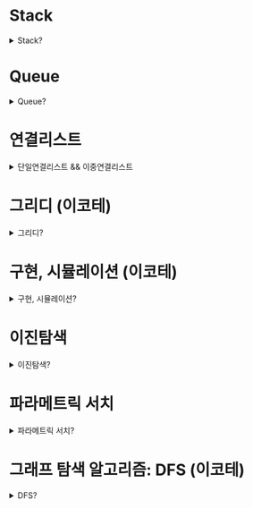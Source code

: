 # Stack
<details> <summary>Stack?</summary>
    
- 스택은 후입선출(Last In First Out LIFO) 원칙을 따른다.
- 마지막에 추가된 요소가 가장 먼저 제거되는 요소의 집합
- 스택에서의 연산은 요소를 스택에 추가하는 푸시와 스택의 맨위 요소를 제거하는 팝

```swift
struct Stack<T> {
    private var array: [T] = []
    
    
    mutating func push(_ element: T) {
        array.append(element)
    }
    
    mutating func pop() {
        array.popLast()
    }
}

var stack = Stack<Int>()

stack.push(123)
stack.push(23)
stack.pop()

print(stack)
```
</details>

# Queue
<details> <summary>Queue?</summary>
    
- Queue는 선입선출(FIFO)
- 가장 먼저 추가된 요소가 가장 먼저 제거된다.
- 후방에 요소를 추가하는 인큐
- 전방에 요소를 제거하는 디큐

```swift
struct Queue<T> {
    
    private var array: [T] = []
    
    
    mutating func enqueue(_ element: T) {
        array.append(element)
    }
    
    mutating func dequeue() -> T? {
        if array.isEmpty {
            return nil
        }
        
        return array.removeFirst()
    }
}

var queue = Queue<String>

queue.enqueue("gd")
queue.enqueue("gdd")
queue.enqueue("gddd")

queue.dequeue()

print(queue)

```
</details>

# 연결리스트
<details> <summary>단일연결리스트 && 이중연결리스트</summary>

# 연결리스트

- 연결 리스트는 노드의 시퀸스로  구성된 데이터 구조
- 각 노드는 값을 포함하고, 리스트의 다음 노드에 대한 참조를 포함
- 연결리스트는 배열과 다르게 고정 크기가 없으며, 동적으로 늘거나 줄어들 수 있다.
- 리스트의 첫번째 노드는 헤드라고 한다. 마지막 노드는 테일이라고 함 테일 노드는 nil을 가르켜 끝을 나타낸다.
- 특정 요소 접근 시 O(n) 시간 복잡도

연결리스트 유형

- 단일 연결 리스트: 이 유형에서는 각 노드가 리스트의 다음 노드에 대한 참조만 소유
- 이중 연결 리스트: 다음 노드와 이전 노드에 대한 각 참조를 가지고 있다
- 원형 연결 리스트: 테일 노드가 헤드 노드를 가르킨다 → 원형 구조

*배열은 원소에 접근하는 것은 빠르지만 중간 삽입/삭제가 느리다. (인덱스로 접근)*

- index만 알고 있다면 O(1)의 시간복잡도로 원소에 접근
- "연속적으로 저장된다"는 개념때문에 1~n-1번째 원소를 삭제할 때 연산의 오버헤드가 발생한다는 단점
- 계속 당겨와야하기 때문이다. 삭제한 자리를 채우기 위해
- 배열은 고정 크기를 지정해야 한다. 동적 크기 확장 시 추가 메모리

*링크드 리스트는 중간 삽입/삭제가 빠르지만 원소의 탐색이 느립니다 (다음 노드의 위치를 가지고 있기 때문에 연속적으로 저장할 필요 X)*

- 링크드 리스트는 현재 노드가 다음 노드의 주소를 가지고 있다는 점
- 다음 노드의 위치를 가지고 있기 때문에 연속적으로 저장할 필요가 없다.
- 따라서 중간 삽입, 삭제를 해도 연산의 오버헤드가 발생하지 않아 O(1)의 시간복잡도 → 포인터만 변경하면 되므로 O(1)
- 하지만 index로 원소의 접근이 불가능하여 원소를 찾는데 O(n)의 시간 복잡도가 발생 (양방향 리스트도 배열보단 느림)
- 동적 크기 할당 → 메모리가 허용하는 한 계속 확장 가능

동작     | 배열    | 링크드 리스트
접근     | O(1)    | O(n)
검색     | O(n)    | O(n)
삽입     | O(n)    | O(1)
삭제     | O(n)    | O(1)

**사용 상황별 비교**

배열이 유리한 경우:

1. 빈번한 조회 작업
2. 데이터 크기가 고정적
3. 순차적 접근이 많은 경우

링크드 리스트가 유리한 경우:

1. 빈번한 삽입/삭제 작업
2. 데이터 크기가 가변적
3. 메모리 공간이 흩어져 있어도 괜찮은 경우

## 단일 연결 리스트

### 노드 만들기

```swift
final class Node<T> {
    // value는 내 데이터를 저장
    var value: T
    // next는 내 다음 데이터의 주소값을
    var next: Node?
    
    init(value: T) {
        self.value = value
    }
}
```

### **append(data:)**

```swift
    func append(value: T?) {
        if head == nil {
            head = Node(value: value)
        }
        
        var node = head
        
        // append의 경우, 연결리스트의 가장 마지막 노드를 찾아내어 그 뒤에 추가해주면 되는데,
        // 노드의 가장 마지막을 찾아내는 방법은 head 노드부터 순회하며, node.next가 nil인 경우를 찾으면 됨
        while node?.next != nil {
            node = node?.next
        }
        
        node?.next = Node(value: value)
    }
```

- **연결 리스트 맨 마지막에 노드 추가**
- 노드의 가장 마지막을 찾아내는 방법은 **head 노드부터 순회**하며, **node.next가 nil인 경우**를 찾으면 됨

### **insert(data:at:)**

- **연결 리스트 중간에 노드 추가하기**

```swift
    func insert(value: T?, index: Int) {
        //head가 없는 경우 Node를 생성 후 head로 지정한다
        if head == nil {
            head = Node(data: value)
            return
        }
        
        var node = head
        // index만큼 반복하면서 head부터 계속 node를 next로 지정
        for _ in 0..<(index - 1) {
            if node?.next == nil {
                break
            }
            node = node?.next
        }
        
        let nextnode = node?.next
        // 인덱스만큼 돌려서 나온 node의 next에 insert
        node?.next = Node(data: data)
        // nextnode로 미리 저장해뒀던 (전에 연결되어있던 node) node를 next 노드의 next로 연결
        node?.next?.next = nextNode
    }
}
```

### **removeLast**

- **연결 리스트 맨 마지막 노드 삭제하기**
- delete할 노드의 **바로 이전 노드의 next를 nil로 설정하면 연결이 끊기면서 delete할 노드가 사라짐**

```swift
    // 맨 마지막 노드 제거
    func removeLast() {
        if head == nil { return }
        
        if head?.next == nil {
            head = nil
            return
        }
        
        var node = head
        // next의 next가 nil이 아닐때
        while node?.next?.next != nil {
            node = node?.next
        }
        
        //next의 next가 nil이면 맨 마지막 친구다.
        // 어차피 맨 마지막 노드의 next는 nil일테니
        node?.next = node?.next?.next
    }
```

- **노드가 가르키는 다음 노드의 next가 nil이라면 마지막 친구**

### **remove(at:)**

```swift
    func remove(index: Int) {
        if head == nil {
            return
        }
        
        if head?.next == nil || index == 0 {
            head = head?.next
        }
        
        var node = head
        // delete할 노드의 바로 이전 노드의 next를 delete 할 노드의 next로 바꿔준다.
        for _ in 0..<(index - 1) {
            // 마지막 노드일 때
            if node?.next?.next == nil { break }
            node = node?.next
        }
        
        // delete할 노드의 바로 이전 노드의 next를 delete 할 노드의 next로 바꿔준다.
        node?.next = node?.next?.next
    }
}
```

- delete할 노드의 바로 이전 노드의 next를 delete 할 노드의 next로 바꿔준다. ← 강조

## 양방향 연결 리스트

- 양뱡향 연결 리스트를 사용하는 이유?
    - 마지막에서 역행하여 탐색할 수 있기 때문
    - 얘를 들어 길이가 10인 링크드 리스트에서 7번째 노드를 가야 한다면
    - 기존 단방향 링크드 리스트는 → 7번 이동
    - 양뱡향 리스트는 마지막부터 3번만 이동
    - 3, 1, 5번째 노드를 차례대로 탐색 → 첫 번째 3번을 탐색하고 커서를 3번으로 설정
        - 만약 단방향이였다면 다시 1번째로 이동
        - 그러나 양뱡향이기 때문에 3에서 뒤로 2번 이동
        - 그 다음 다시 5번째로 이동
        - 이전 노드를 알 수 있는 것만으로도 마지막 노드를 참조하는 것은 O(n)에서 O(1)

- **가장 첫 노드**를 가리키는 **head**와, **가장 마지막 노드**를 가리키는 **tail**을 두고, 내 **이전 노드**와, 내 **다음 노드** 두 노드를 **모두** **연결**

```swift
// 단방향과 똑같으나, 내 이전 노드를 알아야 하니, prev라는 놈이 추가
final class Node<T> {
    // prev란 내 이전 노드의 주소값
    var prev: Node?
    // data는 내 데이터를 저장
    var value: T
    // next는 내 다음 노드의 주소값
    var next: Node?
    
    init(prev: Node? = nil, value: T, next: Node? = nil) {
        self.prev = prev
        self.value = value
        self.next = next
    }
}

final class DoublyLinkedList<T: Equatable> {
    private var head: Node?
    private var tail: Node?
    private var size = 0 // 링크드 리스트의 크기
```

### **append(data:)**

- **연결 리스트 맨 마지막에 노드 추가하기**

```swift
    func append(_ value: T) {
        
        //연결 리스트가 빈 경우, Node를 생성 후 head, tail로 지정한다
        if head == nil || tail == nil {
            head = Node(value: value)
            tail = head
            return
        }
        
        let newNode = Node(value: value)
        // 현재 tail의 next에다가 newNode를 연결
        tail?.next = newNode
        // newNode의 prev를 현재 tail로 연결
        newNode.prev = tail
        // tail은 늘 마지막 노드를 가리켜야 하니, tail을 newNode로
        tail = newNode
        
        size += 1
    }
```

1. 현재 tail의 next에다가 newNode를 연결 (가장 뒤에 연결할거기 떄문)
2. newNode의 prev를 현재 tail로 연결 ( tail의 뒤에 연결 될 거기 때문에 newNode의 prev는 현재 tail)
3.  tail은 늘 마지막 노드를 가리켜야 하니, tail을 newNode로
4. size를 1 더한다.

### **insert**

- 인자로 받는 index가 head와 가까우면 head부터 next를 이용해 탐색
- tail과 가까우면 tail부터 prev를 이용해 탐색

```swift
    func insert(_ value: T, index: Int) {
        //연결 리스트가 빈 경우, Node를 생성 후 head, tail로 지정한다
        if head == nil || tail == nil {
            head = Node(value: value)
            tail = head
            return
        }
        
        if index == 0 {
            let newNode = Node(value: value)
            // newNode가 헤드가 되야 하기 때문에 newNode의 next는 한칸 앞으로간 현재 헤드
            newNode.next = head
            // 한칸 앞으로 간 헤드의 뒷방향은 newNode
            head?.prev = newNode
            // 헤드는 newNode가 된다.
            head = newNode
            
            size += 1
            return
        } else if index >= size {
            let newNode = Node(value: value)
            
            // newNode가 tail이 되어야 하기 때문에 newNode의 prev는 한칸 뒤로간 현재 tail
            newNode.prev = tail
            // 한칸 뒤로 밀려난 tail의 next는 tail이 될 newNode
            tail?.next = newNode
            // tail은 newNode
            tail = newNode
            
            size += 1
            return
        } else {
            let half = (size / 2)
            let isForward = (index <= half)
            
            var node: Node?
            
            if isForward {
                node = head
                for _ in 0..<index {
                    // 헤드의 next부터 시작
                    guard let next = node?.next else { return break }
                    node = next
                }
            } else {
                node = tail
                for _ in 0..<(size - index) {
                    guard let prev = node?.prev else { return break }
                    node = prev
                }
                
                // 노드의 다음 노드의 이전 노드는 새로운 노드
                let newNode = Node(value: vale)
                node?.next?.prev = newNode
                // 삽입할 노드의 이전 방향은 노드
                newNode.prev = node
                // 노드의 다음은 새로운 노드
                node?.next = newNode
                
                size += 1
                return
            }
            
        }
    }
```

- if index == 0  → 헤드에 바로 넣으면 된다.
- else if index >= size → tail에 바로 넣으면 된다.
- 둘다 아니라면?
    - size를 반으로 나눈 뒤 index 보다 size를 반으로 나눈 값이 같거나 더 클 경우 → 뒤부터
    - 반대라면 앞부터 순회한다.

### 중간 삽입 시 코드 이해하기

```swift

                let newNode = Node(value: vale)
                // 노드의 다음 노드의 이전 노드는 새로운 노드
                node?.next?.prev = newNode
                // 삽입할 노드의 이전 방향은 노드
                newNode.prev = node
                // 노드의 다음은 새로운 노드
                node?.next = newNode
```

A <-> B <-> C <-> D

- 현재 `node`는 B를 가리킨다
1. node?.next?.prev = newNode

```swift
// B의 다음 노드(C)의 prev를 X로 변경
A <-> B <-> C <-> D
        ↑    ↑
       node  node.next
             prev = X
```

2 . newNode.prev = node

```swift
// X의 prev를 B로 설정
A <-> B <-> C <-> D
        ↑    
       node  
        ↑    
        X
```

1. node?.next = newNode

```swift
// B의 next를 X로 설정
A <-> B <-> X <-> C <-> D

// 최종 상태
A <-> B <-> X <-> C <-> D
```

### removeAll()

```swift
    func removeAll() {
        head = nil
        tail = nil
    }
```

- head와 tail을 nil로 변경하면 모든 노드가 알아서 제거

### remove

```swift
    func remove(index: Int) {
        guard size != 0 else { return }
        
        if index == 0 {
            head = head?.next
            head?.prev = nil
            
            size -= 1
            
            if size == 0 {
                head = nil
                tail = nil
            }
        } else if index >= size {
            tail = tail?.prev
            tail?.next = nil
            
            size -= 1
            
            if size == 0 {
                head = nil
                tail = nil
            }
        } else {
            let half = size / 2
            let isForward = (index <= half)
            
            var node: Node?
            if isForward {
                node = head
                for _ in 0..<index {
                    guard let next = node?.next else { break }
                    node = next
                }
            } else {
                node = tail
                for _ in 0..<(size-index-1) {
                    guard let prev = node?.prev else { break }
                    node = prev
                }
            }
            
            // 현재 노드의 뒤에 존재하는 노드의 넥스트는 제거할 노드의 다음 노드
            node?.prev?.next = node?.next
            // 현재 노드의 다음 노드의 이전은 현재 노드의 이전
            node?.next?.prev = node?.prev
            
            size -= 1
        }
        
        if isEmpty {
            head = nil
            tail = nil
        }
    }
```

- insert와 거의 동일
- 중간 노드 일 시 중간 노드를 찾아낸 후
- 노드의 뒤에 존재하는 노드의 넥스트를 현재 노드의 넥스트로 설정
- 현재 노드의 다음 노드의 이전은 현재 노드의 이전으로 설정

</details>

# 그리디 (이코테)
<details> <summary>그리디?</summary>
그리디 알고리즘

- 그리디 (탐욕범)은 현재 상황에서 지금 당장 좋은 것만 고르는 방법과 의미
- 일반적으로 그리디가 출제가 되면 최소한의 아이디어를 떠올려야 한다
- 그러기 위해선 정당성 분석이 중요하다
    - 단순히 가장 좋아 보이는 것을 반복적으로 선택해도 최적의 해를 구할 수 있는지 검토

1. 루트 노드부터 시작하여 거쳐 가는 노드 값의 합을 최대로 만들고 싶다

<img width="1124" alt="스크린샷 2024-12-19 오후 9 39 18" src="https://github.com/user-attachments/assets/2197b87c-6bd3-431b-bc57-9679d4353033" />

- 최적의 해란? ⇒  노드 값의 합이 가장 큰 해

1. 루트 노드부터 시작하여 거쳐 가는 노드 값의 합을 최대로 만들고 싶다

<img width="1068" alt="스크린샷 2024-12-19 오후 9 38 32" src="https://github.com/user-attachments/assets/6d6622cc-e31a-4c00-8e05-29a7e715bdce" />

- 단순히 매 상황에서 가장 큰 값만 고른다면? ⇒ 5 → 10 → 4
- 다만 이 경우에는 19의 합을 구할 순 있지만 최적의 해인 21보다는 낮은 값
- 단순히 매 상황에서 가장 큰 값만 구하는 방식
- 일반적인 상황에서 그리디는 최적의 해를 보장할 수 없을 때가 많다
- 하지만 코테 그리디 대부분은 **탐욕법으로 얻은 해가 최적의 해가 되는 상황**에서, 이를 추론할 수 있어야 풀리도록 출제

### 거스름돈 문제

```swift
var money = 1000 - Int(readLine()!)!
let array = [500, 100, 50, 10, 5, 1]
var result = 0

for coin in array {
    if coin <= money {
    result += money / coin
    money = money % coin
    }
}
```

- 가장 큰 화폐 단위부터 돈을 거슬러 주는 것이 최적의 해를 보장하는 이유?
    - 가지고 있는 동전 중에서 큰 단위가 항상 작은 단위의 배수이므로 작은 단위의 동전들을 종합해 다른 해가 나올 수 없기 때문
- 만약 800원 → 화폐 단위가 500원, 400원, 100원이라면 어떻게 될까?
    - 사실 최적의 해는 400원이 2개
    - 그러나 400은 500의 배수가 아니기 때문
- 그리디에서는 문제 풀이를 위한 최소한의 아이디어를 떠올리고 이것이 정당한지 검토해야 한다.

### 1이 될 때까지

- 어떠한 수 N이 1이 될 때까지 다음의 두 과정 중 하나를 반복적으로 선택하여 수행
- 단, 두번째 연산은 N이 K로 나누어 떨어질 떄만 선택
    1. N에서 1을 뺀다
    2. N을 K로 나눈다.
- 예를 들어 N이 17, K가 4라고 가정, 이때 1번의 과정을 한번 수행하면 N은 16이 된다. 이후에 2번의 과정을 두 번 수행하면 N은 1이 된다.
- N과 K가 주어질 때 N이 1이 될 때까지 1번 혹은 2번의 과정을 수행해야 하는 최소 횟수를 구하는 프로그램을 작성

### 문제 해결 아이디어

- 주어진 N에 대하여 최대한 많이 나누기를 수행하면 된다.
    - 하나의 변수에 N을 저장하고 매번 어떤 값으로 나누고 아니라면 1를 뺀다
- N의 값을 줄일 때 2 이상의 수로 나누는 작업이 1을 빼는 작업보다 수를 훨씬 많이 줄일 수 있다

<img width="1172" alt="스크린샷 2024-12-19 오후 10 20 09" src="https://github.com/user-attachments/assets/2b557874-e2e8-4d21-80c2-2455dbcac2f2" />

- 가능하면 최대한 많이 나누는 작업이 최적의 해를 항상 보장?
- N이 아무리 큰수여도, K로 계속 나눈다면 기하급수적으로 빠르게 줄일 수 있다.
- 다시 말해 K가2 이상이기만 하면 1을 빼는거보다 항상 빠르게 줄일 수 있다.
    - 또한 N은 항상 1에 도달하게 됨
    - 애초에 N이 양의 정수라는 가정 하에 그냥 1씩 뺀다면 언젠가 1로 바뀐다.

</details>
 
# 구현, 시뮬레이션 (이코테)
<details> <summary>구현, 시뮬레이션?</summary>

### 구현 예시

- 알고리즘이 간단한데, 코드 양이 많아지는 문제
- 실수 연산을 다루고, 특정 소수점 자리까지 출력해야 하는 문제
- 문자열을 특정 기준에 따라 끊어 처리해야 하는 문제
- 적절한 라이브러리를 찾아 해결해야 하는 문제

### 행렬

<img width="483" alt="스크린샷 2024-12-28 오후 5 37 08" src="https://github.com/user-attachments/assets/a9e43886-5261-4f3f-b02c-0a757b95a1b4" />

- 알고리즘 문제에서의 2차원 공간은 행렬(Matrix)의 의미로 사용
- 프로그래밍 언어에서는 2차원 배열이라고 부른다
- 시뮬레이션 및 완전 탐색에서는 2차원 공간에서의 방향 벡터가 자주 활용

```swift
// 현재 위치
var x = 2
var y = 2

// 4방향 이동 (북, 남, 동, 서)
let dx4 = [0, 0, -1, 1]  // x축 이동
let dy4 = [-1, 1, 0, 0]  // y축 이동

// 8방향 이동 (상, 하, 좌, 우, 좌상, 좌하, 우상, 우하)
let dx8 = [0, 0, -1, 1, -1, -1, 1, 1]
let dy8 = [-1, 1, 0, 0, -1, 1, -1, 1]

// 4방향 이동 예시
for i in 0..<4 {
    let nx = x + dx4[i]  // 다음 x 좌표
    let ny = y + dy4[i]  // 다음 y 좌표
    print("이동 후 위치: (\(nx), \(ny))")
}

// 이동 후 위치: (2, 1)  // 상
// 이동 후 위치: (2, 3)  // 하
// 이동 후 위치: (1, 2)  // 좌
// 이동 후 위치: (3, 2)  // 우
```

1. i = 0일 때:
    - dx4[0] = 0, dy4[0] = -1
    - nx = 2 + 0 = 2
    - ny = 2 + (-1) = 1
    - 결과: (2, 1) -> 위로 한 칸 이동
2. i = 1일 때:
    - dx4[1] = 0, dy4[1] = 1
    - nx = 2 + 0 = 2
    - ny = 2 + 1 = 3
    - 결과: (2, 3) -> 아래로 한 칸 이동
3. i = 2일 때:
    - dx4[2] = -1, dy4[2] = 0
    - nx = 2 + (-1) = 1
    - ny = 2 + 0 = 2
    - 결과: (1, 2) -> 왼쪽으로 한 칸 이동
4. i = 3일 때:
    - dx4[3] = 1, dy4[3] = 0
    - nx = 2 + 1 = 3
    - ny = 2 + 0 = 2
    - 결과: (3, 2) -> 오른쪽으로 한 칸 이동

### 상하좌우

```swift
import Foundation

let n = 5
let plans = ["R","R","R","U","D","D"]

// 현재 위치를 가르킴
var x = 1
var y = 1

var nx = 1
var ny = 1

// L, R, U, D에 따른 이동
let dx = [0, 0, -1, 1]
let dy = [-1, 1, 0, 0]

// 움직일 타입
let moveTypes = ["L", "R", "U", "D"]

// 이동 계획을 하나 씩 확인 하기
for plan in plans {
    // 이동 후 좌표 구하기
    for i in 0..<moveTypes.count {
        if String(plan) == moveTypes[i] {
            nx = x + dx[i]
            ny = y + dy[i]
        }
        
        if nx < 1 || ny < 1 || nx > n || ny > n {
            continue
        }
        
        x = nx
        y = ny
    }
}

print(x, y)

(1,1) (1,2) (1,3) (1,4) (1,5)
(2,1) (2,2) (2,3) (2,4) (2,5)
(3,1) (3,2) (3,3) (3,4) (3,5)
(4,1) (4,2) (4,3) (4,4) (4,5)
(5,1) (5,2) (5,3) (5,4) (5,5)

// nx > n || ny > n을 비교하는 이유는:
// 현재 위치에서 dx, dy를 더했을 때 좌표가 격자의 최대 범위(n)를 넘어가면 안되기 때문입니다
// 예를 들어 (5,5) 위치에서 오른쪽으로 이동하려고 하면 (6,5)가 되는데, 이는 5x5 격자를 벗어나는 잘못된 위치입니다
// 이런 잘못된 좌표로의 이동을 막기 위해 nx > n || ny > n 조건으로 체크합니다
```

### 시각

```swift
let n = 5
let k = 3

var result = 0

(0...n).forEach { hour in
    (0...59).forEach { m in
        (0...59).forEach { s in
            if hour / 10 == 3 || hour % 10 == 3 || m / 10 == 3 || m % 10 == 3 || s / 10 == 3 || s % 10 == 3 {
                result += 1
            }
        }
    }
}

print(result)
```

- hour / 10 == 3, m / 10 == 3과 s / 10 == 3은 십의 자리에 3이 있는지를 확인하는 조건입니다.
    - 예를 들어 시간이 12:35:47이라고 할 때:
    - 분(m)이 35인 경우:
        - m / 10 = 3 (35를 10으로 나누면 3)
        - m % 10 = 5 (35를 10으로 나눈 나머지는 5)
    - 초(s)가 47인 경우:
        - s / 10 = 4 (47을 10으로 나누면 4)
        - s % 10 = 7 (47을 10으로 나눈 나머지는 7)
    - 따라서:
        - m / 10 == 3: 분의 십의 자리가 3인지 체크 (30~39분)
        - m % 10 == 3: 분의 일의 자리가 3인지 체크 (03, 13, 23, 33, 43, 53분)
        - s / 10 == 3: 초의 십의 자리가 3인지 체크 (30~39초)
        - s % 10 == 3: 초의 일의 자리가 3인지 체크 (03, 13, 23, 33, 43, 53초)

왕실의 나이트

```swift
// 현재 나이트의 위치 입력받기
if let inputData = readLine() {
    let row = Int(String(inputData[inputData.index(inputData.startIndex, offsetBy: 1)]))!
    let column = Int(inputData[inputData.startIndex].asciiValue! - Character("a").asciiValue! + 1)
    
    // 나이트가 이동할 수 있는 8가지 방향 정의
    let steps = [(-2, -1), (-1, -2), (1, -2), (2, -1), (2, 1), (1, 2), (-1, 2), (-2, 1)]
    
    // 8가지 방향에 대하여 각 위치로 이동이 가능한지 확인
    var result = 0
    
    for step in steps {
        // 이동하고자 하는 위치 확인
        let nextRow = row + step.0
        let nextColumn = column + step.1
        
        // 해당 위치로 이동이 가능하다면 카운트 증가
        if nextRow >= 1 && nextRow <= 8 && nextColumn >= 1 && nextColumn <= 8 {
            result += 1
        }
    }
    
    print(result)
}
```

</details>

# 이진탐색
<details> <summary>이진탐색?</summary>

### 이진 탐색

```swift
let numbers = [11, 59, 3, 2, 53, 17, 31, 7, 19, 67, 47, 13, 37, 61, 29, 43, 5, 41, 23]

numbers.indexOf(43)  // returns 15

// indexOf를 실제로 구현 했을 때
func linearSearch<T: Equatable>(_ a: [T], _ key: T) -> Int? {
    for i in 0 ..< a.count {
        if a[i] == key {
            return i
        }
    }
    return nil
}
```

- 배열에 숫자가 있고 배열에 특정 숫자가 있는지와 인덱스 위치를 확인하려한다고 가정 했을 때 swift에서는 IndexOf를 활용하면 된다.
- 내장된indexOf() 함수는 [선형 검색(linear search)](https://github.com/kodecocodes/swift-algorithm-club/tree/master/Linear%20Search)을 수행합니다.
- linearSearch는 찾고자 하는 요소를 찾을 때까지, 처음부터 배열 전체를 반복한다. 최악의 경우 배열 내에 값은 없고 모든 작업은 수행되지 않음
- 선형 검색 알고리즘은 배열의 값 절반을 조사 → 느리다

### *바이너리 검색(binary search)*

- 값을 찾을때까지 배열을 반으로 나누는 *바이너리 검색을 통해  속도를 높일 수 있다.*
- n크기의 배열에 대해, 성능이 선형(linear) 검색처럼O(n)이 아니라O(log n)
- 이진 검색을 사용할때 단점 → **무조건 정렬이 되어 있어야 한다.**

### 이진 검색 동작 방법

- 배열의 절반을 나누고 찾고자 하는 것이 검색(search) 키 왼쪽에 있는지 오른쪽에 있는지 확인
- **검색 키의 절반을 어떻게 결정 →  배열을 먼저 정렬했으므로 간단하게 `<`나 `>`로 비교**
- 검색 키가 왼쪽 절반에 있다면, 그쪽을 반복해서 처리 왼쪽 절반을 두개로 나누고 검색키가 어디에 있는지 확인 (오른쪽 절반에 있을때에도 마찬가지)
- 검색 키가 발견될때까지 반복  배열을 더 이상 나눌수 없을때, 유감스럽지만 배열내에 검색키가 없다는 결론을 내려야 한다.

```swift
let numbers = [2, 3, 5, 7, 11, 13, 17, 19, 23, 29, 31, 37, 41, 43, 47, 53, 59, 61, 67]

//numbers.indexOf(37)  // returns 15

func binarySearch<T: Comparable>(_ a: [T], key: T, range: Range<Int>) -> Int? {
    if range.lowerBound >= range.upperBound {
        // If we get here, then the search key is not present in the array.
        return nil

    } else {
        // Calculate where to split the array.
        let midIndex = range.lowerBound + (range.upperBound - range.lowerBound) / 2
        
        print("midIndex \(midIndex)")

        // Is the search key in the left half?
        if a[midIndex] > key {
            return binarySearch(a, key: key, range: range.lowerBound ..< midIndex)

        // Is the search key in the right half?
        } else if a[midIndex] < key {
            return binarySearch(a, key: key, range: midIndex + 1 ..< range.upperBound)

        // If we get here, then we've found the search key!
        } else {
            return midIndex
        }
    }
}

print(binarySearch(numbers, key: 43, range: 0 ..< numbers.count))  // gives 13
```

- 처음에는 lowerBound = 0과 upperBound = 19 범위.
- 이러한 값들을 채우면,midIndex는 0 + (19 - 0)/2 = 19/2 = 9
- 실제로9.5이지만 정수를 사용하기에 반올림

```swift
[ 2, 3, 5, 7, 11, 13, 17, 19, 23, 29, 31, 37, 41, 43, 47, 53, 59, 61, 67 ]
                                  *
                                  
if a[midIndex] > key {
    // use left half
    return binarySearch(a, key: key, range: range.lowerBound ..< midIndex)
} else if a[midIndex] < key {
    // use right half
    return binarySearch(a, key: key, range: midIndex + 1 ..< range.upperBound)
} else {
    return midIndex
}
```

- a[midIndex] = 29 검색 키(43)보다 작기 때문에, 검색키가 배열의 왼쪽 절반에 없다는 결론을 내릴수 있다. 따라서 검색키는 오른쪽 절반 어디에 있어야 함
- a[midIndex] > key  → range.lowerBound ..< midIndex(0..<9)까지 다시 재귀적으로 실행
- a[midIndex] < key → midIndex = 10 + (19 - 10)/2 = 14

[https://github.com/kodecocodes/swift-algorithm-club/tree/master/Binary Search](https://github.com/kodecocodes/swift-algorithm-club/tree/master/Binary%20Search)

### 재귀 말고 반복문으로 쉽게 표현

```swift

// 반복문으로 구현하기
func binarySearch(_ array: [Int], num: Int) -> Bool {
    var start = 0
    var end = (array.count - 1)
    
    while start <= end {
        let mid = (start + end) / 2
        
        if array[mid] == num { return true }
        if array[mid] > num {
            end = mid - 1
        } else {
            start = mid + 1
        }
    }
    return false
}

```

- 처음에 mid로 반을 쪼갠다 → (0 + 9) / 2 = 5
- array[mid] > num → end = 4
    - 다시 mid로 쪼갠다 → (0+4) / 2 = 2
- array[mid] < num → Start = 6
    - 다시 mid로 쪼갠다 → (6+9) / 2 = 8

### 백준 수찾기 (이진탐색)

```swift
import Foundation

let N = Int(readLine()!)!
var nArray = readLine()!.split(separator: " ").map { Int($0)! }
let M = Int(readLine()!)!
var mArray = readLine()!.split(separator: " ").map { Int($0)! }

nArray.sort()

for m in 0..<M {
    print(binarySearch(nArray, mArray[m]))
}

func binarySearch(_ array: [Int], _ key: Int) -> Int {
    var start = 0
    var end = array.count - 1
    
    while start <= end {
        let mid = (start + end) / 2
        
        if nArray[mid] == key {
            return 1
        } else if nArray[mid] > key {
            end = mid - 1
        } else {
            start = mid + 1
        }
    }
    
    return 0
}

// 5
// 4 1 5 2 3
// 정렬 후
// 1, 2, 3, 4, 5
// 5
// 1 3 5 7 9

// 첫째 줄에 자연수 N(1 ≤ N ≤ 100,000)이 주어진다. 다음 줄에는 N개의 정수 A[1], A[2], …, A[N]이 주어진다. 다음 줄에는 M(1 ≤ M ≤ 100,000)이 주어진다. 다음 줄에는 M개의 수들이 주어지는데, 이 수들이 A안에 존재하는지 알아내면 된다

// N을 정렬하고 해당 배열을 이분 탐색 해야 함
// nArray.sort()로 정렬
// for m in 0..<M { -> M 만큼(M어레이의 카운트) 반복문을 돌면서 mArray[i] 를 키로 지정
// 이분 탐색의 시작은 0, end는 nArray의 길이 - 1 (그냥 N을 써도 됨)
// mid는 (0+4) / 2 = 2

// while 문 시작
// if nArray[mid](2) == key와 같다면 1을 방출 (nArray[2] = 3, key = 1)
//  else if nArray[2](3) > key(1) 라면 -> end(4) = mid(2) - 1 == 1
//  let mid = (start + end) / 2 -> mid는 (0+1) / 2 == 1

// while 문 시작
// if nArray[mid](1) == key ==> nArray[mid](1)는 2, key는 1
//  else if nArray[mid](1)(값: 2) > key(값: 1) { ==> end(1) = mid(1) - 1 == 0
// let mid = (start + end) / 2 -> mid는 (0+0) / 2 == 0

// while 문 시작
// if nArray[mid](0) == key ==> nArray[mid](0)는 1, key는 1
// return 1이 된다.
```
### 숫자 카드 2

```swift
 다음과 같이 구현 시 시간 초과
for i in 0..<M {
    result.append(binarySearch(mArray[i]))
}

func binarySearch(_ key: Int) -> Int {
    var start = 0
    var end = nArray.count - 1
    var sum = 0
    
    while start <= end {
        let mid = (start + end) / 2
        
        if nArray[mid] == key {
            sum += 1
        } else if nArray[mid] < key {
            start = mid + 1
        } else {
            end = mid - 1
        }
    }
    
    return sum
}

print(result.map{String($0)}.joined(separator: " "))
```

- 위와같이 첫번째 풀이로 풀이 시 시간초과가 발생
- 그 이유는 만약 n이 50만이고, 모든 값이 1이라고 하고  m도 최댓값을 가지고 전부 1을 찾는다고 가정
- 중앙으로 부터 25만번을 좌우로 각각 움직입니다. 매번 찾고나서 m번이 매번 50번씩 움직여야 하는데 그것이 너무 비효율적
- 특정 값이 나오는 시작점과 끝점을 구해서 빼면 일일이 움직이면서 확인하지 않고, 끝점 - 시작점을 통해서 몇개인지 알 수 있다.

```swift
// 상근이가 가지고 있는 숫자 카드의 개수
let N = Int(readLine()!)!
//  숫자 카드에 적혀있는 정수
var nValues = readLine()!.split(separator: " ")

let M = Int(readLine()!)!
// 상근이가 몇 개 가지고 있는 숫자 카드인지 구해야 할 M개의 정수
var mValues = readLine()!.split(separator: " ")

// 이진탐색 할 배열
let nArray = nValues.map { Int(String($0))! }.sorted()
// 키 값으로 쓸 배열
let mArray = mValues.map { Int(String($0))! }
var answer = ""

// 중복된 값들 중에 가장 앞에 있는 인덱스 (first)
func lowerBound(_ key: Int) -> Int {
    var start = 0
    var end = nArray.count
    
    while start < end {
        let mid = (start + end) / 2
        
        // nArray는 정렬한 상태이기 때문에 1,2,3,4,5 이런 형식으로 구성
        if nArray[mid] < key { // 중간값이 찾는 값보다 작으면
            start = mid + 1 // 시작점을 중간 다음으로
        } else { // 중간값이 찾는 값보다 크거나 같으면
            end = mid // 끝점을 중간으로
        }
    }
    
    return end // 찾는 값 이상이 처음 나타나는 위치! ex 1,2,2,3,4이면 index 1이 반환
}

// 중복된 값들 중에 가장 뒤에 있는 인덱스의 + 1 (last + 1)
func upperBound(_ key: Int) -> Int {
    var start = 0
    var end = nArray.count
    
    while start < end {
        let mid = (start + end) / 2
        
        if nArray[mid] <= key { // 중간값이 찾는 값보다 작거나 같으면
            start = mid + 1 // 시작점을 중간 다음으로
        } else { // 중간값이 찾는 값보다 크면
            end = mid
        }
    }
    
    return end // 찾는 값보다 큰 값이 처음 나타나는 위치 ! ex 1,2,2,3,4이면 index 4를 반환
}

mArray.forEach { num in
    answer += "\(upperBound(num) - lowerBound(num)) "
}

print(answer)
```

- 특정 숫자의 개수 = (초과하는 첫 위치) - (이상인 첫 위치)
- 예: [1, 2, 2, 2, 3]에서 2의 개수
    - upperBound(2) = 4 (3의 위치)
    - lowerBound(2) = 1 (첫 번째 2의 위치)
    - 4 - 1 = 3 (2의 개수)

```swift
이진 탐색에서 end = nArray.count - 1과 while start <= end를 
사용하면 시간 초과가 발생하는 이유는 경계 조건(boundary condition) 처리 때문
```

```swift
배열: [1, 2, 2, 2, 3]
찾으려는 값: 2

```

 `end = nArray.count - 1`과 `while start <= end` 사용 시

- start와 end가 같은 위치를 가리킬 때도 계속 반복
- mid 위치의 값이 찾는 값과 같을 때 end = mid로 설정하면
- 다음 반복에서도 같은 위치를 계속 검사하게 됨
- 무한 루프는 아니지만 불필요한 반복이 발생

`end = nArray.count`와 `while start < end` 사용 시

- start와 end 사이의 범위를 계속 줄여나감
- mid 위치의 값이 찾는 값과 같을 때 end = mid로 설정하면
- 다음 반복에서는 반드시 검사 범위가 줄어듦
- 불필요한 반복이 없음


</details>

# 파라메트릭 서치
<details> <summary>파라메트릭 서치?</summary>

### 이분 탐색 (Binary Search)을 써야 할 때

- "특정 값을 찾아라" → ex) "정렬된 배열에서 특정 숫자의 위치를 찾아라”
- 정렬된 배열에서 값의 존재 여부나 위치를 찾는 문제 → ex) "정렬된 배열에서 특정 숫자가 처음 등장하는 위치를 찾아라”
- 답이 정확히 있거나 없음

### 파라메트릭 서치 문제의 특징:

- "조건을 만족하는 최대/최소값을 찾아라" → ex) "N개의 랜선을 잘라서 M개를 만들 수 있는 최대 길이는?”
- 답이 가능한 범위 내에서 최적값을 찾는 문제 → ex) “심사관이 모든 사람을 심사하는데 걸리는 최소 시간은?”
- Yes/No 판단으로 좁혀갈 수 있음 → ex) "M개의 블루레이에 강의를 담을 때 가능한 최소 크기는?”

### 파라메트릭과 이분 탐색 (Binary Search) 와 차이점

- 1) while 조건이 < 로 바뀐다. ( start < end )
- 2) end = mid 로 +1 을 하지 않는다. ( 조건문에 따라서 달라짐 )
- 3) 끝으로 end 를 return 한다.

```swift
// 일반적인 이진 탐색
func binarySearch(_ arr: [Int], _ target: Int) -> Int {
    var start = 0
    var end = arr.count - 1
    
    while start <= end {               // 1. <= 사용
        let mid = (start + end) / 2
        
        if arr[mid] == target {
            return mid
        } else if arr[mid] < target {
            start = mid + 1
        } else {
            end = mid - 1             // 2. end = mid - 1
        }
    }
    return -1                         // 3. 못 찾으면 -1 반환
}

// 파라메트릭 서치
func parametricSearch(_ arr: [Int], _ target: Int) -> Int {
    var start = 0
    var end = arr.max()!
    
    while start < end {               // 1. < 사용
        let mid = (start + end) / 2
        var sum = 0
        
        for x in arr {
            // 조건 검사 예시
            if x > mid {
                sum += mid
            } else {
                sum += x
            }
        }
        
        if sum <= target {
            start = mid + 1
        } else {
            end = mid                 // 2. end = mid
        }
    }
    return end                        // 3. end 반환
}
```

각 차이점의 이유:

1. `while start < end` 사용:
    - 파라메트릭 서치는 "최적값"을 찾는 것이 목적
    - 범위가 하나로 수렴할 때까지 실행
    - start와 end가 같아지는 지점이 바로 답이 됨
2. `end = mid` 사용:
    - 파라메트릭 서치에서는 현재 mid값이 조건을 만족할 수 있는 후보가 될 수 있음
    - mid값을 포함시켜야 하므로 -1을 하지 않음
    - 범위를 좁혀가면서 최적값을 찾음
3. `return end` 사용:
    - while문이 종료될 때 start와 end가 같아짐
    - 이 지점이 바로 조건을 만족하는 최적값
    - start나 end 둘 다 같은 값을 가리키므로 어느 것을 반환해도 됨

```swift
func cutTree(_ trees: [Int], _ target: Int) -> Int {
    var start = 0
    var end = trees.max()!
    
    while start < end {
        let mid = (start + end + 1) / 2
        var sum = 0
        
        // 나무를 mid 높이로 잘랐을 때 얻을 수 있는 나무의 양 계산
        for tree in trees {
            if tree > mid {
                sum += tree - mid
            }
        }
        
        if sum >= target {
            start = mid    // 더 높은 높이로 잘라볼 수 있음
        } else {
            end = mid - 1  // 높이를 낮춰야 함
        }
    }
    return end
}

// 사용 예시
let trees = [20, 15, 10, 17]
let target = 7
print(cutTree(trees, target))  // 나무를 잘라서 target 길이를 얻을 수 있는 최대 높이
```

- 예시 나무 자르기

### 파라매틱 서치에서 <=를 쓰는 경우

```swift
// 예: 예산 문제 (백준 2512)
while start <= end {
    let mid = (start + end) / 2
    var sum = 0
    
    for budget in budgets {
        sum += min(budget, mid)
    }
    
    if sum <= M {
        answer = mid    // 가능한 값을 따로 저장
        start = mid + 1
    } else {
        end = mid - 1
    }
}
```

- 정확한 값을 찾아야 하는 경우

```swift
// 예: 최소/최대값을 정확히 찾아야 하는 경우
while start <= end {
    let mid = (start + end) / 2
    
    if isValid(mid) {
        result = mid     // 현재 값 저장 필요
        start = mid + 1  // 더 큰 값이 있는지 확인
    } else {
        end = mid - 1
    }
}
```

- 마지막 값까지 확인이 필요한 경우
- 값을 저장해야 하는 경우
    - 중간 결과를 별도 변수(answer)에 저장
    - 마지막으로 저장된 값이 최종 답이 됨
    

주의사항:

- `<=`를 사용할 때는 반드시 answer 같은 별도 변수에 결과 저장 필요
- `mid + 1`, `mid - 1`로 범위를 좁혀야 함
- 무한루프 가능성 주의

</details>

# 그래프 탐색 알고리즘: DFS (이코테)
<details> <summary>DFS?</summary>

그래프 탐색 알고리즘?

- 탐색이란 많은 양의 데이터 중에서 원하는 데이터를 찾는 과정
- 대표적인 그래프 탐색 알고리즘 → DFS와 BFS

## 스택 자료구조

![스크린샷 2025-01-07 오후 10.44.18.png](https://prod-files-secure.s3.us-west-2.amazonaws.com/6be02357-49ae-4e4c-ad92-7c265d12ed72/25489161-85a0-4ca5-bb9a-949ed177b3b1/%E1%84%89%E1%85%B3%E1%84%8F%E1%85%B3%E1%84%85%E1%85%B5%E1%86%AB%E1%84%89%E1%85%A3%E1%86%BA_2025-01-07_%E1%84%8B%E1%85%A9%E1%84%92%E1%85%AE_10.44.18.png)

- 먼저 들어 온 데이터가 나중에 나가는 형식(선입후출)
- 입구와 출구가 동일한 형태로 스택을 시각화

### 백준 제로 문제

```swift
import Foundation

let k = Int(readLine()!)!

var stack: [Int] = []
var result = 0

for _ in 0..<k {
    let input = Int(readLine()!)!
    
    if input != 0 {
        stack.append(input)
    } else {
        stack.popLast()
    }
}

for i in stack {
    result += i
}

print(result)
```

- 스택의 대표적인 문제

## 큐 자료구조

![스크린샷 2025-01-07 오후 10.49.28.png](https://prod-files-secure.s3.us-west-2.amazonaws.com/6be02357-49ae-4e4c-ad92-7c265d12ed72/1d1bfe7f-e01c-4475-b829-493dad0c19a6/%E1%84%89%E1%85%B3%E1%84%8F%E1%85%B3%E1%84%85%E1%85%B5%E1%86%AB%E1%84%89%E1%85%A3%E1%86%BA_2025-01-07_%E1%84%8B%E1%85%A9%E1%84%92%E1%85%AE_10.49.28.png)

- 먼저 들어온 데이터가 먼저 나가는 형식(산입선출)의 자료구조
- 큐는 입구와 출구가 모두 뚫려 있는 터널과 같은 형태로 시각화

### swift 큐 자료구조

```swift
struct Queue<T> {
    private var queue: [T?] = []
    private var head: Int = 0
    
    public var count: Int {
        return queue.count
    }
    
    public var isEmpty: Bool {
        return queue.isEmpty
    }
    
    public mutating func enqueue(_ element: T) {
        queue.append(element)
    }
    
    public mutating func dequeue() -> T? {
        guard head <= queue.count, let element = queue[head] else { return nil }
        queue[head] = nil
        head += 1
        
        if head > 50 {
            queue.removeFirst(head)
            head = 0
        }
        return element
    }
}

// 더블 스택 큐
struct DoubleStackQueue<Element>: Queueable {
    private var inStack = [Element]()
    private var outStack = [Element]()
    
    mutating func enqueue(_ newElement: Element) {
        inStack.append(newElement)
    }
    
    mutating func dequeue() -> Element? {
        if outStack.isEmpty {
            outStack = inStack.reversed()
            inStack.removeAll()
        }
        
        return outStack.popLast()
    }
}
```

## 재귀 함수

- 자기 자신을 다시 호출하는 함수
- 재귀 함수를 문제 풀이에서 사용할 때는 재귀 함수의 종료 조건을 반드시 명시해야 한다.
- 종료 조건을 명시하지 않으먄 무한히 호출된다.
    
    ```swift
    func recursive(_ i: Int) {
    	if i == 100 {
    		return
    	}
    
    	print("재귀")
    	recursive(i + 1)
    }
    
    recursive(1)
    ```
    

## 팩토리얼

- n! = 1 X 2 X 3 X … X(n-1) X n
- 수학적으로 0!과 1!의 값은 1이다.
    
    ```swift
    func factorial(_ n: Int) -> Int {
        if n <= 1 {
            return 1 // n이 1이하인 경우 1을 반환
        }
        // n! = n * n(n - 1)!를 그대로 코드로 작성
        return n * factorial(n - 1)
    }
    
    print(factorial(5))
    ```
    

## 최대공약수 계산 (유클리드 호재법)

- 두개의 자연수에 대한 최대 공약수(두개 자연수의 공통된 약수중에 가장 큰 값)를 구하는 대표적인 알고리즘

### 유클리드 호재법

- 두 자연수 a, b에 대하여 (A > B) A를 B로 나눈 나머지를 R이라고 하자
- 이때 A와 B의 최대공약수는 B와 R의 최대공약수와 같다
    
    ```swift
    func gcd(_ a: Int, _ b: Int) -> Int {
    		// a가 b의 배수라면 b를 반환
        if a % b == 0 {
            return b
        } else {
    		    // b와 a를 b로 나눈 나머지를 인자로 하여 재귀한다.
            return gcd(b, a % b)
        }
    }
    
    // a, b의 순서가 바뀌어도 상관 없음
    print(gcd(192, 162)) // 실행 결과 6
    ```
    
    - 재귀 함수를 잘 활용하면 복잡한 알고리즘을 간결하게 사용 가능
    - 모든 재귀 함수는 반복문으로 이용하여 동일한 기능을 구현 가능
    - 재귀 함수가 반복문보다 유리할수도 불리한 경우도 있다.
    - 컴퓨터가 함수를 연속적으로 호출하면 컴퓨터 메모리 내부의 스택 프레임에 쌓인다.
        - 스택을 사용해야 할 때 스택 라이브러리 대신 재귀 함수를 이용하는 경우가 많다. → DFS

## DFS

- 깊이 우선 탐색이라고 부르며 그래프에서 깊은 부분을 우선적으로 탐색
- DFS는 스택 자료구조(혹은 재귀)를 이용
    1. 탐색 시작 노드를 스택에 삽입하고 방문 처리 한다.
    2. 스택의 최상단 노드에 방문하지 않은 인접한 노드가 하나라도 있으면 그 노드를 스택에 넣고 방문 처리 한다. 방문하지 않은 인접 노드가 없으면 스택에서 최상단 노드를 꺼낸다.
    3. 더 이상 2번의 과정을 수행할 수 없을 때까지 반복
        
        ![스크린샷 2025-01-07 오후 11.18.58.png](https://prod-files-secure.s3.us-west-2.amazonaws.com/6be02357-49ae-4e4c-ad92-7c265d12ed72/7f11ed07-3362-4e85-9ef6-0fc14d713930/%E1%84%89%E1%85%B3%E1%84%8F%E1%85%B3%E1%84%85%E1%85%B5%E1%86%AB%E1%84%89%E1%85%A3%E1%86%BA_2025-01-07_%E1%84%8B%E1%85%A9%E1%84%92%E1%85%AE_11.18.58.png)
        

### 나동빈 파이썬 to Swift DFS

```swift
// DFS 메서드 정의
func dfs(graph: [[Int]], v: Int, visited: inout [Bool]) {
    // 현재 노드를 방문 처리
    visited[v] = true
    print(v, terminator: " ")
    
    // 현재 노드와 연결된 다른 노드를 재귀적으로 방문
    for i in graph[v] {
        if !visited[i] {
            dfs(graph: graph, v: i, visited: &visited)
        }
    }
}

// 각 노드가 연결된 정보를 표현 (2차원 리스트)
let graph: [[Int]] = [
    [], // 0번 노드는 사용하지 않음
    [2, 3, 8], // 1번 노드
    [1, 7],    // 2번 노드
    [1, 4, 5], // 3번 노드
    [3, 5],    // 4번 노드
    [3, 4],    // 5번 노드
    [7],       // 6번 노드
    [2, 6, 8], // 7번 노드
    [1, 7]     // 8번 노드
]

// 각 노드가 방문된 정보를 표현 (1차원 리스트)
var visited = Array(repeating: false, count: 9)

// 정의된 DFS 함수 호출
dfs(graph: graph, v: 1, visited: &visited)
```

1. **첫 번째 실행 (v=1)**
    
    ```swift
    graph[1] = [2, 3, 8]
    ```
    
    - i는 순서대로 2, 3, 8을 순회합니다
    - visited[2]가 false이므로 dfs(v=2) 호출
2. **두 번째 실행 (v=2)**
    
    ```swift
    graph[2] = [1, 7]
    ```
    
    - i는 1, 7을 순회
    - visited[1]은 true라서 건너뜀
    - visited[7]이 false이므로 dfs(v=7) 호출
3. **세 번째 실행 (v=7)**
    
    ```swift
    graph[7] = [2, 6, 8]
    ```
    
    - i는 2, 6, 8을 순회
    - visited[2]는 true라서 건너뜀
    - visited[6]이 false이므로 dfs(v=6) 호출

### 나동빈 - 음료수 얼려먹기 Swift

```swift
import Foundation

let nm = readLine()!.split(separator: " ").map{ Int($0)! }
let n = nm[0]
let m = nm[1]
var iceFrame = [[Int]]()

for _ in 0..<n {
    iceFrame.append(readLine()!.split(separator: " ").map{ Int($0)! })
}

// 방향키: 상하좌우
let dx = [-1, 1, 0, 0]
let dy = [0, 0, -1, 1]

private func dfs(x: Int, y: Int) -> Bool {

    // 범위 벗어나면 끝
    if x < 0 || y < 0 || x >= n || y >= m {
        return false
    }

    // 방문처리 안된 곳이라면 더 파고들어서 인접 노드 확인
    if iceFrame[x][y] == 0 {
        iceFrame[x][y] = 1
        for i in 0..<4 {
            let nx = x + dx[i]
            let ny = y + dy[i]
            dfs(x: nx, y: ny)
        }
        return true
    }
    return false
}

var result = 0
for i in 0..<n {
    for j in 0..<m {
        if dfs(x: i, y: j) {
            result += 1
        }
    }
}

print(result)
```

- if x < 0 || y < 0 || x >= n || y >= m 조건을 막는 이유
    
    ```swift
    (0,0) (0,1) (0,2)
    (1,0) (1,1) (1,2)
    (2,0) (2,1) (2,2)
    
    let dx = [-1, 1, 0, 0]  // 상하좌우
    let dy = [0, 0, -1, 1]  // 상하좌우
    
    현재 위치 = (0,0)
    위로 이동: 
    nx = 0 + dx[0] = 0 + (-1) = -1
    ny = 0 + dy[0] = 0 + 0 = 0
    새로운 위치 = (-1,0) ← 이건 배열에 존재하지 않는 위치!
    ```
    
    - `x < 0`: 배열의 위쪽 경계를 넘어갈 때
    - `y < 0`: 배열의 왼쪽 경계를 넘어갈 때
    - `x >= n`: 배열의 아래쪽 경계를 넘어갈 때
    - `y >= m`: 배열의 오른쪽 경계를 넘어갈 때
- 방문처리 안된 곳이라면 더 파고들어서 인접 노드 확인 과정

```swift
1) iceFrame[0][0] == 0 인지 체크 
   -> 0이므로 조건문 실행

2) iceFrame[0][0] = 1로 변경 (방문 처리)
   1 0 1 1 0
   0 0 0 1 1
   1 1 1 1 1
   0 0 0 0 0

3) 상하좌우 체크 시작 (i가 0부터 3까지):
   i=0 (상): nx = 0+(-1)=-1, ny = 0+0=0
   -> 범위 벗어나서 false 반환

   i=1 (하): nx = 0+1=1, ny = 0+0=0
   -> (1,0) 위치 DFS 시작
      iceFrame[1][0] == 0이므로 1로 변경
      1 0 1 1 0
      1 0 0 1 1
      1 1 1 1 1
      0 0 0 0 0

   i=2 (좌): nx = 0+0=0, ny = 0+(-1)=-1
   -> 범위 벗어나서 false 반환

   i=3 (우): nx = 0+0=0, ny = 0+1=1
   -> (0,1) 위치 DFS 시작
      iceFrame[0][1] == 0이므로 1로 변경
      1 1 1 1 0
      1 0 0 1 1
      1 1 1 1 1
      0 0 0 0 0
```

</details>
